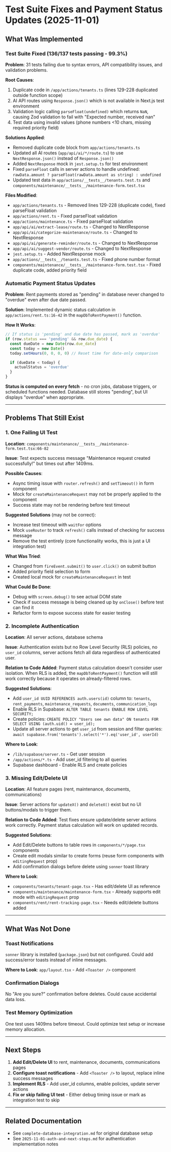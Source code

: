 # Test Suite Fixes and Payment Status Updates (2025-11-01)

## What Was Implemented

### Test Suite Fixed (136/137 tests passing - 99.3%)

**Problem**: 31 tests failing due to syntax errors, API compatibility issues, and validation problems.

**Root Causes**:
1. Duplicate code in `/app/actions/tenants.ts` (lines 129-228 duplicated outside function scope)
2. AI API routes using `Response.json()` which is not available in Next.js test environment
3. Validation logic calling `parseFloat(undefined)` which returns `NaN`, causing Zod validation to fail with "Expected number, received nan"
4. Test data using invalid values (phone numbers <10 chars, missing required priority field)

**Solutions Applied**:
- Removed duplicate code block from `app/actions/tenants.ts`
- Updated all AI routes (`app/api/ai/*/route.ts`) to use `NextResponse.json()` instead of `Response.json()`
- Added `NextResponse` mock in `jest.setup.ts` for test environment
- Fixed `parseFloat` calls in server actions to handle undefined: `rawData.amount ? parseFloat(rawData.amount as string) : undefined`
- Updated test data in `app/actions/__tests__/tenants.test.ts` and `components/maintenance/__tests__/maintenance-form.test.tsx`

**Files Modified**:
- `app/actions/tenants.ts` - Removed lines 129-228 (duplicate code), fixed parseFloat validation
- `app/actions/rent.ts` - Fixed parseFloat validation
- `app/actions/maintenance.ts` - Fixed parseFloat validation
- `app/api/ai/extract-lease/route.ts` - Changed to NextResponse
- `app/api/ai/categorize-maintenance/route.ts` - Changed to NextResponse
- `app/api/ai/generate-reminder/route.ts` - Changed to NextResponse
- `app/api/ai/suggest-vendor/route.ts` - Changed to NextResponse
- `jest.setup.ts` - Added NextResponse mock
- `app/actions/__tests__/tenants.test.ts` - Fixed phone number format
- `components/maintenance/__tests__/maintenance-form.test.tsx` - Fixed duplicate code, added priority field

### Automatic Payment Status Updates

**Problem**: Rent payments stored as "pending" in database never changed to "overdue" even after due date passed.

**Solution**: Implemented dynamic status calculation in `app/actions/rent.ts:16-42` in the `mapDbToRentPayment()` function.

**How It Works**:
```typescript
// If status is 'pending' and due date has passed, mark as 'overdue'
if (row.status === 'pending' && row.due_date) {
  const dueDate = new Date(row.due_date)
  const today = new Date()
  today.setHours(0, 0, 0, 0) // Reset time for date-only comparison

  if (dueDate < today) {
    actualStatus = 'overdue'
  }
}
```

**Status is computed on every fetch** - no cron jobs, database triggers, or scheduled functions needed. Database still stores "pending", but UI displays "overdue" when appropriate.

---

## Problems That Still Exist

### 1. One Failing UI Test
**Location**: `components/maintenance/__tests__/maintenance-form.test.tsx:66-82`

**Issue**: Test expects success message "Maintenance request created successfully!" but times out after 1409ms.

**Possible Causes**:
- Async timing issue with `router.refresh()` and `setTimeout()` in form component
- Mock for `createMaintenanceRequest` may not be properly applied to the component
- Success state may not be rendering before test timeout

**Suggested Solutions** (may not be correct):
- Increase test timeout with `waitFor` options
- Mock `useRouter` to track `refresh()` calls instead of checking for success message
- Remove the test entirely (core functionality works, this is just a UI integration test)

**What Was Tried**:
- Changed from `fireEvent.submit()` to `user.click()` on submit button
- Added priority field selection to form
- Created local mock for `createMaintenanceRequest` in test

**What Could Be Done**:
- Debug with `screen.debug()` to see actual DOM state
- Check if success message is being cleaned up by `onClose()` before test can find it
- Refactor form to expose success state for easier testing

### 2. Incomplete Authentication
**Location**: All server actions, database schema

**Issue**: Authentication exists but no Row Level Security (RLS) policies, no `user_id` columns, server actions fetch all data regardless of authenticated user.

**Relation to Code Added**: Payment status calculation doesn't consider user isolation. When RLS is added, the `mapDbToRentPayment()` function will still work correctly because it operates on already-filtered rows.

**Suggested Solutions**:
- Add `user_id UUID REFERENCES auth.users(id)` column to: `tenants`, `rent_payments`, `maintenance_requests`, `documents`, `communication_logs`
- Enable RLS in Supabase: `ALTER TABLE tenants ENABLE ROW LEVEL SECURITY;`
- Create policies: `CREATE POLICY "Users see own data" ON tenants FOR SELECT USING (auth.uid() = user_id);`
- Update all server actions to get `user_id` from session and filter queries: `await supabase.from('tenants').select('*').eq('user_id', userId)`

**Where to Look**:
- `/lib/supabase/server.ts` - Get user session
- `/app/actions/*.ts` - Add user_id filtering to all queries
- Supabase dashboard - Enable RLS and create policies

### 3. Missing Edit/Delete UI
**Location**: All feature pages (rent, maintenance, documents, communications)

**Issue**: Server actions for `updateX()` and `deleteX()` exist but no UI buttons/modals to trigger them.

**Relation to Code Added**: Test fixes ensure update/delete server actions work correctly. Payment status calculation will work on updated records.

**Suggested Solutions**:
- Add Edit/Delete buttons to table rows in `components/*/page.tsx` components
- Create edit modals similar to create forms (reuse form components with `editingRequest` prop)
- Add confirmation dialogs before delete using `sonner` toast library

**Where to Look**:
- `components/tenants/tenant-page.tsx` - Has edit/delete UI as reference
- `components/maintenance/maintenance-form.tsx` - Already supports edit mode with `editingRequest` prop
- `components/rent/rent-tracking-page.tsx` - Needs edit/delete buttons added

---

## What Was Not Done

### Toast Notifications
`sonner` library is installed (`package.json`) but not configured. Could add success/error toasts instead of inline messages.

**Where to Look**: `app/layout.tsx` - Add `<Toaster />` component

### Confirmation Dialogs
No "Are you sure?" confirmation before deletes. Could cause accidental data loss.

### Test Memory Optimization
One test uses 1409ms before timeout. Could optimize test setup or increase memory allocation.

---

## Next Steps

1. **Add Edit/Delete UI** to rent, maintenance, documents, communications pages
2. **Configure toast notifications** - Add `<Toaster />` to layout, replace inline success messages
3. **Implement RLS** - Add user_id columns, enable policies, update server actions
4. **Fix or skip failing UI test** - Either debug timing issue or mark as integration test to skip

---

## Related Documentation
- See `complete-database-integration.md` for original database setup
- See `2025-11-01-auth-and-next-steps.md` for authentication implementation notes
